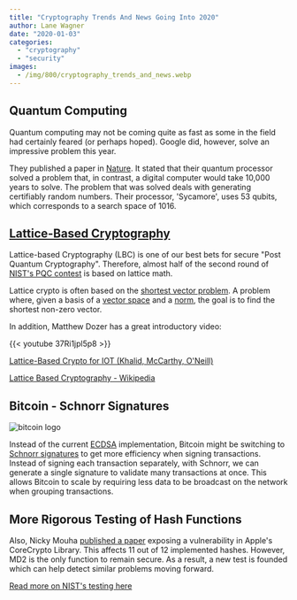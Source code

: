 ```yaml
---
title: "Cryptography Trends And News Going Into 2020"
author: Lane Wagner
date: "2020-01-03"
categories: 
  - "cryptography"
  - "security"
images:
  - /img/800/cryptography_trends_and_news.webp
---
```


## Quantum Computing

Quantum computing may not be coming quite as fast as some in the field had certainly feared (or perhaps hoped). Google did, however, solve an impressive problem this year.

They published a paper in [Nature](https://www.nature.com/articles/s41586-019-1666-5). It stated that their quantum processor solved a problem that, in contrast, a digital computer would take 10,000 years to solve. The problem that was solved deals with generating certifiably random numbers. Their processor, 'Sycamore', uses 53 qubits, which corresponds to a search space of 1016.

## [Lattice-Based Cryptography](/cryptography/very-basic-intro-to-lattices-in-cryptography/)

Lattice-based Cryptography (LBC) is one of our best bets for secure "Post Quantum Cryptography". Therefore, almost half of the second round of [NIST's PQC contest](https://csrc.nist.gov/CSRC/media/Presentations/Round-2-of-the-NIST-PQC-Competition-What-was-NIST/images-media/pqcrypto-may2019-moody.pdf) is based on lattice math.

Lattice crypto is often based on the [shortest vector problem](https://en.wikipedia.org/wiki/Lattice_problem). A problem where, given a basis of a [vector space](https://en.wikipedia.org/wiki/Vector_space) and a [norm](https://en.wikipedia.org/wiki/Norm_(mathematics)), the goal is to find the shortest non-zero vector.

In addition, Matthew Dozer has a great introductory video:

{{< youtube 37Ri1jpl5p8 >}}

[Lattice-Based Crypto for IOT (Khalid, McCarthy, O'Neill)](https://eprint.iacr.org/2019/681.pdf)

[Lattice Based Cryptography - Wikipedia](https://en.wikipedia.org/wiki/Lattice-based_cryptography)

## Bitcoin - Schnorr Signatures

![bitcoin logo](/img/800/5a521fa72f93c7a8d5137fcf.png)

Instead of the current [ECDSA](/cryptography/elliptic-curve-cryptography/) implementation, Bitcoin might be switching to [Schnorr signatures](https://en.bitcoin.it/wiki/Schnorr) to get more efficiency when signing transactions. Instead of signing each transaction separately, with Schnorr, we can generate a single signature to validate many transactions at once. This allows Bitcoin to scale by requiring less data to be broadcast on the network when grouping transactions.

## More Rigorous Testing of Hash Functions

Also, Nicky Mouha [published a paper](https://eprint.iacr.org/2019/1421.pdf) exposing a vulnerability in Apple's CoreCrypto Library. This affects 11 out of 12 implemented hashes. However, MD2 is the only function to remain secure. As a result, a new test is founded which can help detect similar problems moving forward.

[Read more on NIST's testing here](https://www.nist.gov/publications/extending-nists-cavp-testing-cryptographic-hash-function-implementations)
